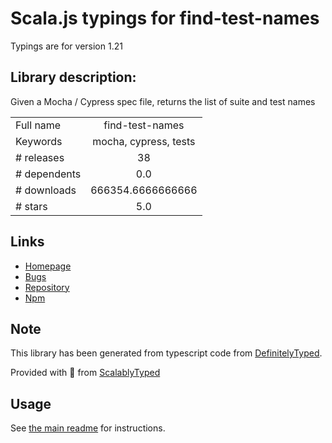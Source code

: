 
# Scala.js typings for find-test-names

Typings are for version 1.21

## Library description:
Given a Mocha / Cypress spec file, returns the list of suite and test names

|                    |                 |
| ------------------ | :-------------: |
| Full name          | find-test-names |
| Keywords           | mocha, cypress, tests |
| # releases         | 38 |
| # dependents       | 0.0 |
| # downloads        | 666354.6666666666 |
| # stars            | 5.0 |

## Links
- [Homepage](https://github.com/bahmutov/find-test-names#readme)
- [Bugs](https://github.com/bahmutov/find-test-names/issues)
- [Repository](https://github.com/bahmutov/find-test-names)
- [Npm](https://www.npmjs.com/package/find-test-names)
    


## Note
This library has been generated from typescript code from [DefinitelyTyped](https://definitelytyped.org).

Provided with :purple_heart: from [ScalablyTyped](https://github.com/oyvindberg/ScalablyTyped)

## Usage
See [the main readme](../../readme.md) for instructions.



